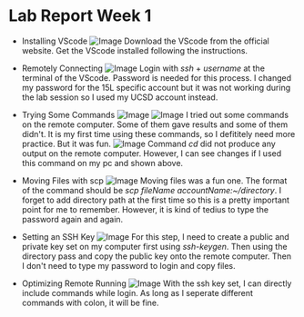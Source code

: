 # Lab Report Week 1
* Installing VScode
![Image](https://user-images.githubusercontent.com/114614626/193378137-4eebfc91-7317-4a10-b0d3-f5e855ca1dcf.jpg)
Download the VScode from the official website. Get the VScode installed following the instructions.

* Remotely Connecting
![Image](https://user-images.githubusercontent.com/114614626/193378152-81d9051a-313b-4d61-8397-75feca39602e.png)
Login with *ssh* + *username* at the terminal of the VScode. Password is needed for this process. I changed my password for the 15L specific account but it was not working during the lab session so I used my UCSD account instead. 

* Trying Some Commands
![Image](https://user-images.githubusercontent.com/114614626/193378162-14e0f492-f9a1-4119-b52d-5794807b617c.png)
![Image](https://user-images.githubusercontent.com/114614626/193378160-69d53467-8e5a-44cf-9938-121ba24aea37.jpg)
I tried out some commands on the remote computer. Some of them gave results and some of them didn't. It is my first time using these commands, so I defititely need more practice. But it was fun. 
![Image](https://user-images.githubusercontent.com/114614626/193378161-071ae91b-a1cd-481b-bb46-d576383745fa.png)
Command *cd* did not produce any output on the remote computer. However, I can see changes if I used this command on my pc and shown above. 

* Moving Files with scp
![Image](https://user-images.githubusercontent.com/114614626/193378170-554a1bb5-6711-4ffa-a1a5-e98a2a964bbb.png)
Moving files was a fun one. The format of the command should be *scp fileName accountName:~/directory*. I forget to add directory path at the first time so this is a pretty important point for me to remember. However, it is kind of tedius to type the password again and again. 

* Setting an SSH Key
![Image](https://user-images.githubusercontent.com/114614626/193378172-9212d4da-1199-43da-9544-1f860e221cde.jpg)
For this step, I need to create a public and private key set on my computer first using *ssh-keygen*. Then using the directory pass and copy the public key onto the remote computer. Then I don't need to type my password to login and copy files.

* Optimizing Remote Running
![Image](https://user-images.githubusercontent.com/114614626/193378171-45dbb17e-ac32-45c4-8f27-a806adb0268b.jpg)
With the ssh key set, I can directly include commands while login. As long as I seperate different commands with colon, it will be fine.


